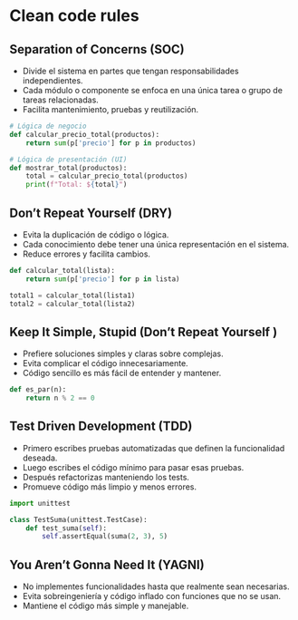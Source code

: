 # Clean code rules

## Separation of Concerns (SOC)

- Divide el sistema en partes que tengan responsabilidades independientes.
- Cada módulo o componente se enfoca en una única tarea o grupo de tareas relacionadas.
- Facilita mantenimiento, pruebas y reutilización.

```py
# Lógica de negocio
def calcular_precio_total(productos):
    return sum(p['precio'] for p in productos)

# Lógica de presentación (UI)
def mostrar_total(productos):
    total = calcular_precio_total(productos)
    print(f"Total: ${total}")
```

## Don’t Repeat Yourself (DRY)

- Evita la duplicación de código o lógica.
- Cada conocimiento debe tener una única representación en el sistema.
- Reduce errores y facilita cambios.

```py
def calcular_total(lista):
    return sum(p['precio'] for p in lista)

total1 = calcular_total(lista1)
total2 = calcular_total(lista2)
```

## Keep It Simple, Stupid (Don’t Repeat Yourself )

- Prefiere soluciones simples y claras sobre complejas.
- Evita complicar el código innecesariamente.
- Código sencillo es más fácil de entender y mantener.

```py
def es_par(n):
    return n % 2 == 0
```

## Test Driven Development (TDD)

- Primero escribes pruebas automatizadas que definen la funcionalidad deseada.
- Luego escribes el código mínimo para pasar esas pruebas.
- Después refactorizas manteniendo los tests.
- Promueve código más limpio y menos errores.

```py
import unittest

class TestSuma(unittest.TestCase):
    def test_suma(self):
        self.assertEqual(suma(2, 3), 5)
```

## You Aren’t Gonna Need It (YAGNI)

- No implementes funcionalidades hasta que realmente sean necesarias.
- Evita sobreingeniería y código inflado con funciones que no se usan.
- Mantiene el código más simple y manejable.
